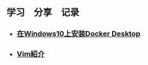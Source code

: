 **学习　分享　记录**
----
* ### [在Windows10上安装Docker Desktop](https://github.com/fantaro/KnowledgeBase/wiki/%E3%80%8EDocker%E5%AD%A6%E4%B9%A0%E3%80%8F%E5%9C%A8Windows10%E4%B8%8A%E5%AE%89%E8%A3%85Docker-Desktop)
* ### [Vim紹介](https://github.com/fantaro/KnowledgeBase/wiki/Vim%E7%B4%B9%E4%BB%8B)
